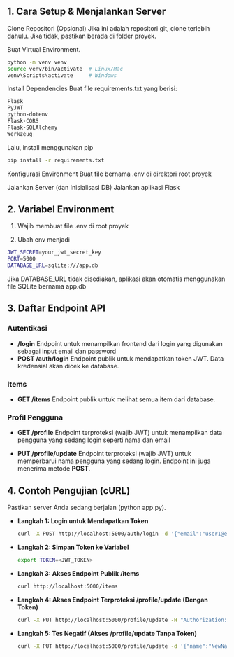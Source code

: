 ## 1. Cara Setup & Menjalankan Server
Clone Repositori (Opsional) Jika ini adalah repositori git, clone terlebih dahulu. Jika tidak, pastikan berada di folder proyek.

Buat Virtual Environment.

   ```bash
  python -m venv venv
  source venv/bin/activate  # Linux/Mac
  venv\Scripts\activate     # Windows
   ```

Install Dependencies Buat file requirements.txt yang berisi:

   ```bash
  Flask
  PyJWT
  python-dotenv
  Flask-CORS
  Flask-SQLAlchemy
  Werkzeug
   ```

Lalu, install menggunakan pip

   ```bash
   pip install -r requirements.txt
   ```

Konfigurasi Environment Buat file bernama .env di direktori root proyek

Jalankan Server (dan Inisialisasi DB) Jalankan aplikasi Flask

## 2. Variabel Environment
1. Wajib membuat file .env di root proyek

2. Ubah env menjadi

  ```bash
  JWT_SECRET=your_jwt_secret_key
  PORT=5000
  DATABASE_URL=sqlite:///app.db
   ```

Jika DATABASE_URL tidak disediakan, aplikasi akan otomatis menggunakan file SQLite bernama app.db

## 3. Daftar Endpoint API

### Autentikasi
* **/login**
  Endpoint untuk menampilkan frontend dari login yang digunakan sebagai input email dan password
* **POST /auth/login**
  Endpoint publik untuk mendapatkan token JWT. Data kredensial akan dicek ke database.

### Items

* **GET /items**
  Endpoint publik untuk melihat semua item dari database.

### Profil Pengguna

* **GET /profile**
  Endpoint terproteksi (wajib JWT) untuk menampilkan data pengguna yang sedang login seperti nama dan email 

* **PUT /profile/update**
  Endpoint terproteksi (wajib JWT) untuk memperbarui nama pengguna yang sedang login.
  Endpoint ini juga menerima metode **POST**.

## 4. Contoh Pengujian (cURL)
Pastikan server Anda sedang berjalan (python app.py).

* **Langkah 1: Login untuk Mendapatkan Token**
  ```bash
  curl -X POST http://localhost:5000/auth/login -d '{"email":"user1@example.com","password":"pass123"}' -H "Content-Type: application/json"
  ```
* **Langkah 2: Simpan Token ke Variabel**
  ```bash
  export TOKEN=<JWT_TOKEN>
  ```
* **Langkah 3: Akses Endpoint Publik /items**
  ```bash
  curl http://localhost:5000/items
  ```
* **Langkah 4: Akses Endpoint Terproteksi /profile/update (Dengan Token)**
  ```bash
  curl -X PUT http://localhost:5000/profile/update -H "Authorization: Bearer $TOKEN" -d '{"name":"NewName"}' -H "Content-Type: application/json"
  ```
* **Langkah 5: Tes Negatif (Akses /profile/update Tanpa Token)**
  ```bash
  curl -X PUT http://localhost:5000/profile/update -d '{"name":"NewName"}' -H "Content-Type: application/json"
  ```


